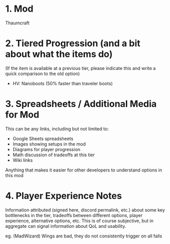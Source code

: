 # 1. Mod
Thaumcraft

# 2. Tiered Progression (and a bit about what the items do)
(If the item is available at a previous tier, please indicate this and write a quick comparison to the old option)
- HV: Nanoboots (50% faster than traveler boots)

# 3. Spreadsheets / Additional Media for Mod
This can be any links, including but not limited to:

- Google Sheets spreadsheets
- Images showing setups in the mod
- Diagrams for player progression
- Math discussion of tradeoffs at this tier
- Wiki links

Anything that makes it easier for other developers to understand options in this mod

# 4. Player Experience Notes
Information attributed (signed here, discord permalink, etc.) about some key bottlenecks in the tier, tradeoffs between different options, player experience, alternative options, etc. This is of course subjective, but in aggregate can signal information about QoL and usability.

eg.
(MadWizard) Wings are bad, they do not consistently trigger on all falls
